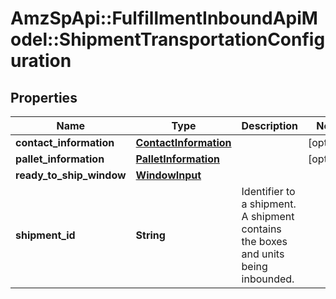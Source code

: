 # AmzSpApi::FulfillmentInboundApiModel::ShipmentTransportationConfiguration

## Properties
Name | Type | Description | Notes
------------ | ------------- | ------------- | -------------
**contact_information** | [**ContactInformation**](ContactInformation.md) |  | [optional] 
**pallet_information** | [**PalletInformation**](PalletInformation.md) |  | [optional] 
**ready_to_ship_window** | [**WindowInput**](WindowInput.md) |  | 
**shipment_id** | **String** | Identifier to a shipment. A shipment contains the boxes and units being inbounded. | 

